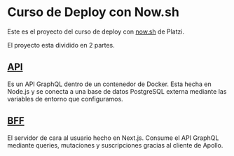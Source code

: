 # Curso de Deploy con Now.sh
Este es el proyecto del curso de deploy con [now.sh](https://now.sh) de Platzi.

El proyecto esta dividido en 2 partes.

## [API](https://github.com/sergiodxa/now-course/tree/master/api)
Es un API GraphQL dentro de un contenedor de Docker. Esta hecha en Node.js y se conecta a una base de datos PostgreSQL externa mediante las variables de entorno que configuramos.

## [BFF](https://github.com/sergiodxa/now-course/tree/master/bff)
El servidor de cara al usuario hecho en Next.js. Consume el API GraphQL mediante queries, mutaciones y suscripciones gracias al cliente de Apollo.
